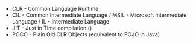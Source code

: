 - CLR - Common Language Runtime
- CIL  - Common Intermediate Language / MSIL - Microsoft Intermediate Language / IL - Intermediate Language
- JIT - Just in TIme compilation ()
- POCO - Plain Old CLR Objects (equivalent to POJO in Java)
